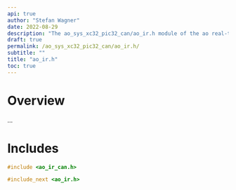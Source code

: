 ```yaml
---
api: true
author: "Stefan Wagner"
date: 2022-08-29
description: "The ao_sys_xc32_pic32_can/ao_ir.h module of the ao real-time operating system."
draft: true
permalink: /ao_sys_xc32_pic32_can/ao_ir.h/ 
subtitle: ""
title: "ao_ir.h"
toc: true
---
```


# Overview

...

# Includes

```c
#include <ao_ir_can.h>

#include_next <ao_ir.h>

```
